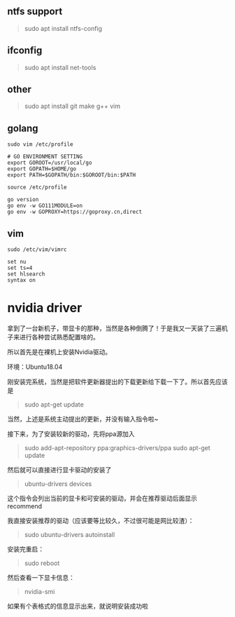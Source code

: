 ## ntfs support

> sudo apt install ntfs-config

## ifconfig

> sudo apt install net-tools

## other

> sudo apt install git make g++ vim

## golang

```shell
sudo vim /etc/profile

# GO ENVIRONMENT SETTING
export GOROOT=/usr/local/go
export GOPATH=$HOME/go
export PATH=$GOPATH/bin:$GOROOT/bin:$PATH

source /etc/profile

go version
go env -w GO111MODULE=on
go env -w GOPROXY=https://goproxy.cn,direct
```

## vim
```
sudo /etc/vim/vimrc

set nu
set ts=4
set hlsearch
syntax on
```

# nvidia driver

拿到了一台新机子，带显卡的那种，当然是各种倒腾了！于是我又一天装了三遍机子来进行各种尝试熟悉配置啥的。

所以首先是在裸机上安装Nvidia驱动。

环境：Ubuntu18.04

刚安装完系统，当然是把软件更新器提出的下载更新给下载一下了。所以首先应该是

> sudo apt-get update

当然，上述是系统主动提出的更新，并没有输入指令啦~

接下来，为了安装较新的驱动，先将ppa源加入

> sudo add-apt-repository ppa:graphics-drivers/ppa
> sudo apt-get update

然后就可以直接进行显卡驱动的安装了

> ubuntu-drivers devices

这个指令会列出当前的显卡和可安装的驱动，并会在推荐驱动后面显示recommend

我直接安装推荐的驱动（应该要等比较久，不过很可能是网比较渣）：

> sudo ubuntu-drivers autoinstall

安装完重启：

> sudo reboot

然后查看一下显卡信息：

> nvidia-smi

如果有个表格式的信息显示出来，就说明安装成功啦
